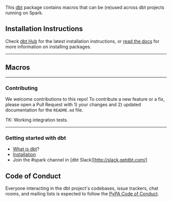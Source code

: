 This [dbt](https://github.com/fishtown-analytics/dbt) package contains macros 
that can be (re)used across dbt projects running on Spark.

## Installation Instructions

Check [dbt Hub](https://hub.getdbt.com) for the latest installation 
instructions, or [read the docs](https://docs.getdbt.com/docs/package-management) 
for more information on installing packages.

----

## Macros



----

### Contributing

We welcome contributions to this repo! To contribute a new feature or a fix, 
please open a Pull Request with 1) your changes and 2) updated documentation for 
the `README.md` file.

TK: Working integration tests.

----

### Getting started with dbt

- [What is dbt](https://docs.getdbt.com/docs/introduction)?
- [Installation](https://github.com/fishtown-analytics/dbt-spark)
- Join the #spark channel in [dbt Slack][http://slack.getdbt.com/]


## Code of Conduct

Everyone interacting in the dbt project's codebases, issue trackers, chat rooms, 
and mailing lists is expected to follow the 
[PyPA Code of Conduct](https://www.pypa.io/en/latest/code-of-conduct/).
